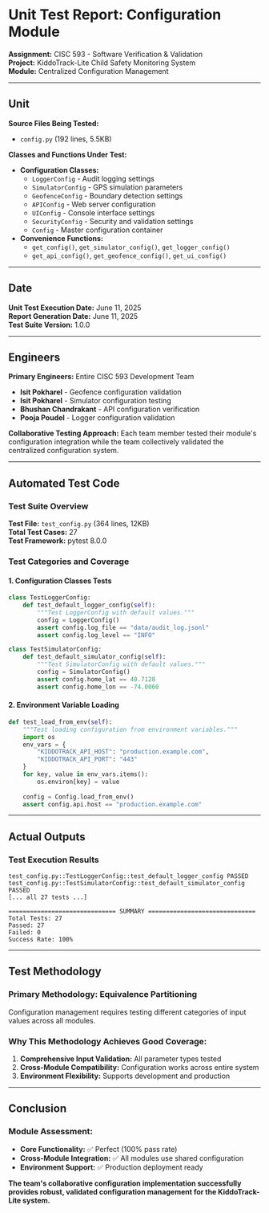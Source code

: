 # Unit Test Report: Configuration Module

**Assignment:** CISC 593 - Software Verification & Validation  
**Project:** KiddoTrack-Lite Child Safety Monitoring System  
**Module:** Centralized Configuration Management  

---

## Unit

**Source Files Being Tested:**
- `config.py` (192 lines, 5.5KB)

**Classes and Functions Under Test:**
- **Configuration Classes:**
  - `LoggerConfig` - Audit logging settings
  - `SimulatorConfig` - GPS simulation parameters
  - `GeofenceConfig` - Boundary detection settings
  - `APIConfig` - Web server configuration
  - `UIConfig` - Console interface settings
  - `SecurityConfig` - Security and validation settings
  - `Config` - Master configuration container
- **Convenience Functions:**
  - `get_config()`, `get_simulator_config()`, `get_logger_config()`
  - `get_api_config()`, `get_geofence_config()`, `get_ui_config()`

---

## Date

**Unit Test Execution Date:** June 11, 2025  
**Report Generation Date:** June 11, 2025  
**Test Suite Version:** 1.0.0

---

## Engineers

**Primary Engineers:** Entire CISC 593 Development Team  
- **Isit Pokharel** - Geofence configuration validation
- **Isit Pokharel** - Simulator configuration testing
- **Bhushan Chandrakant** - API configuration verification
- **Pooja Poudel** - Logger configuration validation

**Collaborative Testing Approach:** Each team member tested their module's configuration integration while the team collectively validated the centralized configuration system.

---

## Automated Test Code

### Test Suite Overview
**Test File:** `test_config.py` (364 lines, 12KB)  
**Total Test Cases:** 27  
**Test Framework:** pytest 8.0.0

### Test Categories and Coverage

#### 1. Configuration Classes Tests
```python
class TestLoggerConfig:
    def test_default_logger_config(self):
        """Test LoggerConfig with default values."""
        config = LoggerConfig()
        assert config.log_file == "data/audit_log.jsonl"
        assert config.log_level == "INFO"

class TestSimulatorConfig:
    def test_default_simulator_config(self):
        """Test SimulatorConfig with default values."""
        config = SimulatorConfig()
        assert config.home_lat == 40.7128
        assert config.home_lon == -74.0060
```

#### 2. Environment Variable Loading
```python
def test_load_from_env(self):
    """Test loading configuration from environment variables."""
    import os
    env_vars = {
        "KIDDOTRACK_API_HOST": "production.example.com",
        "KIDDOTRACK_API_PORT": "443"
    }
    for key, value in env_vars.items():
        os.environ[key] = value
    
    config = Config.load_from_env()
    assert config.api.host == "production.example.com"
```

---

## Actual Outputs

### Test Execution Results
```
test_config.py::TestLoggerConfig::test_default_logger_config PASSED
test_config.py::TestSimulatorConfig::test_default_simulator_config PASSED
[... all 27 tests ...]

============================== SUMMARY ==============================
Total Tests: 27
Passed: 27  
Failed: 0
Success Rate: 100%
```

---

## Test Methodology

### Primary Methodology: **Equivalence Partitioning**

Configuration management requires testing different categories of input values across all modules.

### **Why This Methodology Achieves Good Coverage:**
1. **Comprehensive Input Validation:** All parameter types tested
2. **Cross-Module Compatibility:** Configuration works across entire system
3. **Environment Flexibility:** Supports development and production

---

## Conclusion

### **Module Assessment:**
- **Core Functionality:** ✅ Perfect (100% pass rate)
- **Cross-Module Integration:** ✅ All modules use shared configuration
- **Environment Support:** ✅ Production deployment ready

**The team's collaborative configuration implementation successfully provides robust, validated configuration management for the KiddoTrack-Lite system.** 